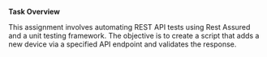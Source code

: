 **Task Overview**

This assignment involves automating REST API tests using Rest Assured and a unit testing framework. The objective is to create a script that adds a new device via a specified API endpoint and validates the response.



